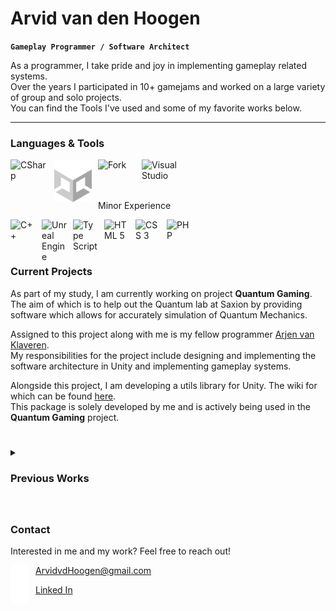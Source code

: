 # Arvid van den Hoogen

**`Gameplay Programmer / Software Architect`**

As a programmer, I take pride and joy in implementing gameplay related systems.  
Over the years I participated in 10+ gamejams and worked on a large variety of group and solo projects.  
You can find the Tools I've used and some of my favorite works below.

---

### Languages & Tools

<!-- icons -->
<a href="https://learn.microsoft.com/en-us/dotnet/csharp/">
	<img align="left" alt="CSharp" width="60px" style="padding-right:10px;" src="https://cdn.jsdelivr.net/gh/devicons/devicon@latest/icons/csharp/csharp-original.svg"/>
</a>
<a href="https://unity.com/">
	<img align="left" alt="Unity" width="60px" style="padding-right:10px;" src="/src/img/Unity_Logo.png"/>
</a>
<a href="https://git-fork.com/">
	<img align="left" alt="Fork" width="60px" style="padding-right:10px;" src="https://git-fork.com/images/logo.png"/>
</a>
<a href="https://visualstudio.microsoft.com/">
	<img align="left" alt="Visual Studio" width="60px" style ="padding-right:10px;" src="https://cdn.jsdelivr.net/gh/devicons/devicon@latest/icons/visualstudio/visualstudio-original.svg"/>
</a>

<br/><br/><br/>

Minor Experience
<br/>

<a href="https://cplusplus.com/">
	<img align="left" alt="C++" width="40px" style="padding-right:10px;" src="https://cdn.jsdelivr.net/gh/devicons/devicon@latest/icons/cplusplus/cplusplus-original.svg"/>
</a>
<a href="https://www.unrealengine.com/en-US">
	<img align="left" alt="Unreal Engine" width="40px" style="padding-right:10px;" src="https://www.pikpng.com/pngl/b/543-5434947_unreal-engine-logo-unreal-engine-logo-ico-clipart.png"/>
</a>
<a href="https://www.typescriptlang.org/">
	<img align="left" alt="Type Script" width="40px" style="padding-right:10px;" src="https://cdn.jsdelivr.net/gh/devicons/devicon@latest/icons/typescript/typescript-original.svg"/>
</a>
<a href="https://whatwg.org/">
	<img align="left" alt="HTML 5" width="40px" style="padding-right:10px;" src="https://cdn.jsdelivr.net/gh/devicons/devicon@latest/icons/html5/html5-original.svg"/>
</a>
<a href="https://www.w3.org/TR/css-2023/">
	<img align="left" alt="CSS 3" width="40px" style="padding-right:10px;" src="https://cdn.jsdelivr.net/gh/devicons/devicon@latest/icons/css3/css3-original.svg"/>
</a>
<a href="https://www.php.net/">
	<img align="left" alt="PHP" width="40px" style="padding-right:10px;" src="https://cdn.jsdelivr.net/gh/devicons/devicon@latest/icons/php/php-original.svg"/>
</a>
<br/><br/>

<!-- Section to talk about my current activities -->
#
### Current Projects

As part of my study, I am currently working on project **Quantum Gaming**.  
The aim of which is to help out the Quantum lab at Saxion by providing software which allows for accurately simulation of Quantum Mechanics.

Assigned to this project along with me is my fellow programmer [Arjen van Klaveren](https://arjenvklaveren.github.io/).  
My responsibilities for the project include designing and implementing the software architecture in Unity and implementing gameplay systems.

Alongside this project, I am developing a utils library for Unity. The wiki for which can be found [here](https://github.com/Sad-AI-dev/SadUtils_Package/wiki).  
This package is solely developed by me and is actively being used in the **Quantum Gaming** project.

<!-- Collapsable section about previous works -->
#
<details>
	<summary><h3>Previous Works<h3/></summary>

This section contains some of my favorite projects I recently worked on.

##

<!-- Minor Skilled Project -->
<a href="https://github.com/Sad-AI-dev/Minor_Skilled">
	<img align="center" alt="Stellar Sprint Logo" width="70%" src="https://github.com/Sad-AI-dev/Minor_Skilled/blob/Develop/Roguelike_Minor/Assets/Art/2D/UI%20Elements/Main%20Menu/Menu%20Rework/Title.png"/>
</a>

###

As part of my minor, I collaborated with 6 other students on developing a 3D action rogue-like over the course of 6 months.  
I took up the roles of Project Lead, Lead Developer, Software Architect and Gameplay Programmer during this project.  

<!-- left aligned image here? -->
<a href="https://github.com/Sad-AI-dev/Minor_Skilled">
	<img align="right" alt="Gameplay" width="48%" src="https://github.com/Sad-AI-dev/Minor_Skilled/blob/main/ReadMe/img/Gameplay1.png"/>
</a>

I greatly enjoyed working on this project, as it contained a large variety of complex gameplay systems.  
My favorite part I worked on is the *agent system*.  
This system unifies the underlying systems for all the enemies and the player.

A consequence of this is that all content developed for the player can also be used on the enemies with minimal effort.  
A great example of this are the 40+ unique power-ups that were developed for the player, which we later used to quickly create unique and distinct enemy variants.

<br/>

Building the systems which allow for a large variety of unique power-ups is an achievement I take great pride in.  
Here are some examples of the power-ups we created:

<!-- add images of a ~3 items next to each other here -->
<a href="https://github.com/Sad-AI-dev/Minor_Skilled">
	<img align="left" alt="Timmy" width="25%" style="padding-right:10px;" src="https://github.com/Sad-AI-dev/Minor_Skilled/blob/main/ReadMe/img/Timmy_Item.PNG"/>
</a>
<a href="https://github.com/Sad-AI-dev/Minor_Skilled">
	<img align="left" alt="Contagious Fang" width="25%" style="padding-right:10px;" src="https://github.com/Sad-AI-dev/Minor_Skilled/blob/main/ReadMe/img/Fang_Item.PNG"/>
</a>
<a href="https://github.com/Sad-AI-dev/Minor_Skilled">
	<img align="left" alt="Propeller Hat" width="25%" style="padding-right:10px;" src="https://github.com/Sad-AI-dev/Minor_Skilled/blob/main/ReadMe/img/Hat_Item.PNG"/>
</a>

<br/><br/><br/>

Find out more about this project [here](https://github.com/Sad-AI-dev/Minor_Skilled).

<br/>

<!-- Wave Collapse Function Algorithm -->
# Wave Collapse Function

The **Wave Collapse Function Algorithm** is an algorithm used for procedural generation.

<div align="center"><a href="https://github.com/Sad-AI-dev/WaveCollapseFunction/tree/main">
	<img align="center" alt="Demonstration of the Wave Collapse Function Algorithm generation a 2D environment" width="50%" src="https://github.com/Sad-AI-dev/WaveCollapseFunction/blob/main/Readme-Files/2D-Nature.gif">
</a></div>

> My Wave Collapse Function Algorithm generating a 2D environment

As a personal project, I created a version of the [Wave Collapse Function Algorithm](https://github.com/mxgmn/WaveFunctionCollapse).  
The above image shows every step the algorithm takes, below is a version which generates an environment in "chunks" and one which generates a 3D environment.

<a href="https://github.com/Sad-AI-dev/WaveCollapseFunction/tree/main">
	<img align="center" alt="WCF Algorithm generating a 2D environment" width="35%" style="padding-right:10%;" src="https://github.com/Sad-AI-dev/WaveCollapseFunction/blob/main/Readme-Files/2D-Lines.gif">
</a>

<a href="https://github.com/Sad-AI-dev/WaveCollapseFunction/tree/main">
	<img align="center" alt="WCF Algorithm generating a 3D environment" width="35%" style="padding-right:10%;" src="https://github.com/Sad-AI-dev/WaveCollapseFunction/blob/main/Readme-Files/3D-Pipes.gif">
</a>

###

Find out more about this project [here](https://github.com/Sad-AI-dev/WaveCollapseFunction/tree/main).

##
<a href="https://github.com/Sad-AI-dev/ChunkPunk">
	<img align="center" alt="Chunk Punk Logo" width="35%" src="https://github.com/Sad-AI-dev/ChunkPunk/blob/Development/Project_Show-off/Assets/Artist/UI/Unbenanntes_Projekt.png"/>
</a>

As a part of my study, I developed a chaotic party game over the course of 10 weeks in collaboration with 7 other students.

Find out more about this project [here](https://github.com/Sad-AI-dev/ChunkPunk).

</details>

#
### Contact

Interested in me and my work? Feel free to reach out!

<!-- Email -->
<img align="left" alt="Email" width="30px" style="padding-right:10px;" src="/src/img/Mail_Logo.png"/>

[ArvidvdHoogen@gmail.com](mailto:ArvidvdHoogen@gmail.com)

<!-- LinkedIn -->
<img align="left" alt="LinkedIn" width="30px" style="padding-right:10px;" src="/src/img/LinkedIn_Logo.png"/>

[Linked In](https://www.linkedin.com/in/arvid-van-den-hoogen/)

<!--
The plan is simple:

[X] Short Bio
[X] Languages & Tools
		for this section, use dev icons.
		- C#
		- Unity
		- Fork
		- Visual Studio
		Minor:
		- C++
		- Unreal Engine
		- Type Script
		- HTML 5
		- CSS 3
		- PHP
[X] Currently working on
[ ] Previous works
	[X] Stellar Sprint
		[X] Gameplay Image
		[X] Item Images
	[X] Wave Collapse Function Algorithm
	[ ] Chunk Punk
[X] Contact
-->